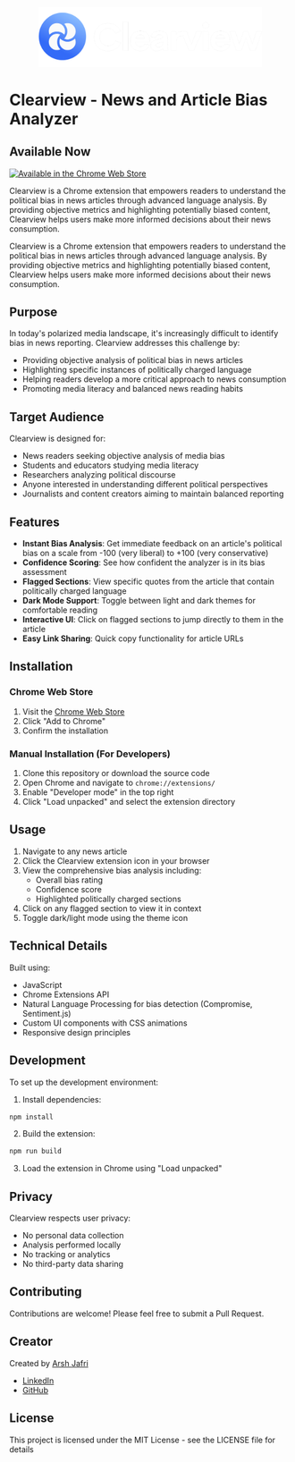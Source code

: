 <p align="center">
  <img src="assets/Logo_white.png" alt="Clearview Logo" width="400"/>
</p>

# Clearview - News and Article Bias Analyzer

## Available Now
[![Available in the Chrome Web Store](https://img.shields.io/chrome-web-store/v/YOUR_EXTENSION_ID.svg)](https://chromewebstore.google.com/detail/clearview-ai-powered-poli/eaaojgnnhjbcmggeepkpkemopfnjcpnb?hl=en&authuser=0)

Clearview is a Chrome extension that empowers readers to understand the political bias in news articles through advanced language analysis. By providing objective metrics and highlighting potentially biased content, Clearview helps users make more informed decisions about their news consumption.


Clearview is a Chrome extension that empowers readers to understand the political bias in news articles through advanced language analysis. By providing objective metrics and highlighting potentially biased content, Clearview helps users make more informed decisions about their news consumption.

## Purpose

In today's polarized media landscape, it's increasingly difficult to identify bias in news reporting. Clearview addresses this challenge by:
- Providing objective analysis of political bias in news articles
- Highlighting specific instances of politically charged language
- Helping readers develop a more critical approach to news consumption
- Promoting media literacy and balanced news reading habits

## Target Audience

Clearview is designed for:
- News readers seeking objective analysis of media bias
- Students and educators studying media literacy
- Researchers analyzing political discourse
- Anyone interested in understanding different political perspectives
- Journalists and content creators aiming to maintain balanced reporting

## Features

- **Instant Bias Analysis**: Get immediate feedback on an article's political bias on a scale from -100 (very liberal) to +100 (very conservative)
- **Confidence Scoring**: See how confident the analyzer is in its bias assessment
- **Flagged Sections**: View specific quotes from the article that contain politically charged language
- **Dark Mode Support**: Toggle between light and dark themes for comfortable reading
- **Interactive UI**: Click on flagged sections to jump directly to them in the article
- **Easy Link Sharing**: Quick copy functionality for article URLs

## Installation

### Chrome Web Store
1. Visit the [Chrome Web Store](https://chrome.google.com/webstore/detail/clearview/YOUR_EXTENSION_ID)
2. Click "Add to Chrome"
3. Confirm the installation

### Manual Installation (For Developers)
1. Clone this repository or download the source code
2. Open Chrome and navigate to `chrome://extensions/`
3. Enable "Developer mode" in the top right
4. Click "Load unpacked" and select the extension directory

## Usage

1. Navigate to any news article
2. Click the Clearview extension icon in your browser
3. View the comprehensive bias analysis including:
    - Overall bias rating
    - Confidence score
    - Highlighted politically charged sections
4. Click on any flagged section to view it in context
5. Toggle dark/light mode using the theme icon

## Technical Details

Built using:
- JavaScript
- Chrome Extensions API
- Natural Language Processing for bias detection (Compromise, Sentiment.js)
- Custom UI components with CSS animations
- Responsive design principles

## Development

To set up the development environment:

1. Install dependencies:
```bash
npm install
```

2. Build the extension:
```bash
npm run build
```

3. Load the extension in Chrome using "Load unpacked"

## Privacy

Clearview respects user privacy:
- No personal data collection
- Analysis performed locally
- No tracking or analytics
- No third-party data sharing

## Contributing

Contributions are welcome! Please feel free to submit a Pull Request.

## Creator

Created by [Arsh Jafri](https://github.com/Arsh-Jafri)
- [LinkedIn](https://www.linkedin.com/in/arshjafri/)
- [GitHub](https://github.com/Arsh-Jafri)

## License

This project is licensed under the MIT License - see the LICENSE file for details
